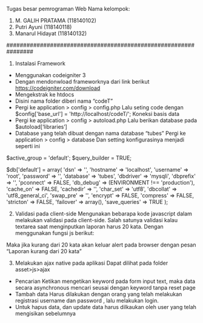 Tugas besar pemrograman Web
Nama kelompok:
1. M. GALIH PRATAMA (118140102)
2. Putri Ayuni (118140118)
3. Manarul Hidayat (118140132)

################################################################
1.	Instalasi Framework
-	Menggunakan codeigniter 3
-	Dengan mendonwload frameworknya dari link berikut https://codeigniter.com/download
-	Mengekstrak ke htdocs
-	Disini nama folder diberi nama “codeT”
-	Pergi ke application > config > config.php
Lalu seting code dengan $config['base_url'] = 'http://localhost/codeT/';
Koneksi basis data
-	Pergi ke application > config > autoload.php
Lalu berikan database pada $autoload[‘libraries’]
-	Database yang telah dibuat dengan nama database “tubes”
Pergi ke application > config > database 
Dan setting konfigurasinya menjadi seperti ini

$active_group = 'default';
$query_builder = TRUE;

$db['default'] = array(
	'dsn'	=> '',
	'hostname' => 'localhost',
	'username' => 'root',
	'password' => '',
	'database' => 'tubes',
	'dbdriver' => 'mysqli',
	'dbprefix' => '',
	'pconnect' => FALSE,
	'db_debug' => (ENVIRONMENT !== 'production'),
	'cache_on' => FALSE,
	'cachedir' => '',
	'char_set' => 'utf8',
	'dbcollat' => 'utf8_general_ci',
	'swap_pre' => '',
	'encrypt' => FALSE,
	'compress' => FALSE,
	'stricton' => FALSE,
	'failover' => array(),
	'save_queries' => TRUE
);

2.	Validasi pada client-side
Mengunakan bebarapa kode javascript dalam melakukan validasi pada client-side. Salah satunya validasi kalau textarea saat menginputkan laporan harus 20 kata.
Dengan menggunakan fungsi js berikut:
	<script type="text/javascript">
		function checkWordCount() {
			s = document.getElementById("lapor").value;
			s = s.replace(/(^\s*)|(\s*$)/gi, "");
			s = s.replace(/[ ]{2,}/gi, " ");
			s = s.replace(/\n /, "\n");
			if (s.split(' ').length <= 20) {
				alert("Laporan kurang dari 20 kata");
				return false;
			}
		}
	</script>
Maka jika kurang dari 20 kata akan keluar alert pada browser dengan pesan “Laporan kurang dari 20 kata”

3.	Melakukan ajax native pada aplikasi
Dapat dilihat pada folder asset>js>ajax
-	Pencarian 
Ketikan mengetikan keyword pada form input text, maka data secara asynchronous mencari seusai dengan keyword tanpa reset page
-	Tambah data 
Harus dilakukan dengan orang yang telah melakukan registrasi username dan password , lalu melakukan login.
-	Untuk hapus data, dan update data harus dilkaukan oleh user yang telah mengisikan sebelumnya


